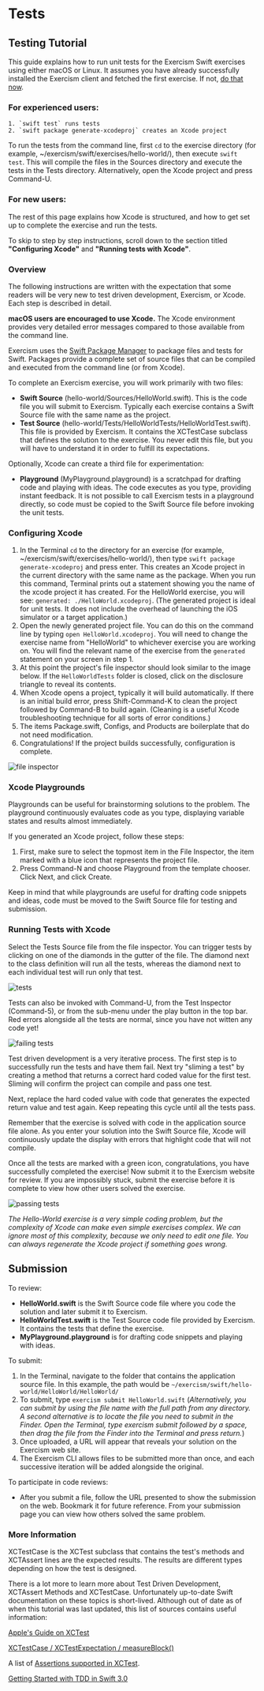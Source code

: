 # Tests

## Testing Tutorial

This guide explains how to run unit tests for the Exercism Swift exercises using either macOS or Linux. It assumes you have already successfully installed the Exercism client and fetched the first exercise. If not, [do that now](http://exercism.io/languages/swift).

### For experienced users:

	1. `swift test` runs tests
	2. `swift package generate-xcodeproj` creates an Xcode project
	
To run the tests from the command line, first `cd` to the exercise directory (for example, ~/exercism/swift/exercises/hello-world/), then execute `swift test`. This will compile the files in the Sources directory and execute the tests in the Tests directory. Alternatively, open the Xcode project and press Command-U.

### For new users:

The rest of this page explains how Xcode is structured, and how to get set up to complete the exercise and run the tests.

To skip to step by step instructions, scroll down to the section titled **"Configuring Xcode"** and **"Running tests with Xcode"**.

### Overview

The following instructions are written with the expectation that some readers will be very new to test driven development, Exercism, or Xcode. Each step is described in detail.

**macOS users are encouraged to use Xcode.** The Xcode environment provides very detailed error messages compared to those available from the command line.

Exercism uses the [Swift Package Manager](https://github.com/apple/swift-package-manager/tree/master/Documentation) to package files and tests for Swift. Packages provide a complete set of source files that can be compiled and executed from the command line (or from Xcode).

To complete an Exercism exercise, you will work primarily with two files:

* **Swift Source** (hello-world/Sources/HelloWorld.swift). This is the code file you will submit to Exercism. Typically each exercise contains a Swift Source file with the same name as the project.
* **Test Source** (hello-world/Tests/HelloWorldTests/HelloWorldTest.swift). This file is provided by Exercism. It contains the XCTestCase subclass that defines the solution to the exercise. You never edit this file, but you will have to understand it in order to fulfill its expectations.

Optionally, Xcode can create a third file for experimentation:

* **Playground** (MyPlayground.playground) is a scratchpad for drafting code and playing with ideas. The code executes as you type, providing instant feedback. It is not possible to call Exercism tests in a playground directly, so code must be copied to the Swift Source file before invoking the unit tests.


### Configuring Xcode
1. In the Terminal `cd` to the directory for an exercise (for example, ~/exercism/swift/exercises/hello-world/), then type `swift package generate-xcodeproj` and press enter. This creates an Xcode project in the current directory with the same name as the package. When you run this command, Terminal prints out a statement showing you the name of the xcode project it has created. For the HelloWorld exercise, you will see: `generated: ./HelloWorld.xcodeproj`. (The generated project is ideal for unit tests. It does not include the overhead of launching the iOS simulator or a target application.)
2. Open the newly generated project file. You can do this on the command line by typing `open HelloWorld.xcodeproj`. You will need to change the exercise name from "HelloWorld" to whichever exercise you are working on. You will find the relevant name of the exercise from the `generated` statement on your screen in step 1.
3. At this point the project's file inspector should look similar to the image below. If the `HelloWorldTests` folder is closed, click on the disclosure triangle to reveal its contents.
4. When Xcode opens a project, typically it will build automatically. If there is an initial build error, press Shift-Command-K to clean the project followed by Command-B to build again. (Cleaning is a useful Xcode troubleshooting technique for all sorts of error conditions.)
5. The items Package.swift, Configs, and Products are boilerplate that do not need modification.
6. Congratulations! If the project builds successfully, configuration is complete.

![file inspector](/docs/img/file-inspector.png)

### Xcode Playgrounds

Playgrounds can be useful for brainstorming solutions to the problem. The playground continuously evaluates code as you type, displaying variable states and results almost immediately.

If you generated an Xcode project, follow these steps:

1. First, make sure to select the topmost item in the File Inspector, the item marked with a blue icon that represents the project file.
2. Press Command-N and choose Playground from the template chooser. Click Next, and click Create.

Keep in mind that while playgrounds are useful for drafting code snippets and ideas, code must be moved to the Swift Source file for testing and submission.

### Running Tests with Xcode

Select the Tests Source file from the file inspector. You can trigger tests by clicking on one of the diamonds in the gutter of the file. The diamond next to the class definition will run all the tests, whereas the diamond next to each individual test will run only that test.

![tests](/docs/img/tests.png)

Tests can also be invoked with Command-U, from the Test Inspector (Command-5), or from the sub-menu under the play button in the top bar. Red errors alongside all the tests are normal, since you have not witten any code yet!

![failing tests](/docs/img/tests-fail.png)

Test driven development is a very iterative process. The first step is to successfully run the tests and have them fail. Next try "sliming a test" by creating a method that returns a correct hard coded value for the first test. Sliming will confirm the project can compile and pass one test.

Next, replace the hard coded value with code that generates the expected return value and test again. Keep repeating this cycle until all the tests pass.

Remember that the exercise is solved with code in the application source file alone. As you enter your solution into the Swift Source file, Xcode will continuously update the display with errors that highlight code that will not compile.

Once all the tests are marked with a green icon, congratulations, you have successfully completed the exercise! Now submit it to the Exercism website for review. If you are impossibly stuck, submit the exercise before it is complete to view how other users solved the exercise.

![passing tests](/docs/img/tests-pass.png)

*The Hello-World exercise is a very simple coding problem, but the complexity of Xcode can make even simple exercises complex. We can ignore most of this complexity, because we only need to edit one file. You can always regenerate the Xcode project if something goes wrong.*

## Submission

To review:

* **HelloWorld.swift** is the Swift Source code file where you code the solution and later submit it to Exercism.
* **HelloWorldTest.swift** is the Test Source code file provided by Exercism. It contains the tests that define the exercise.
* **MyPlayground.playground** is for drafting code snippets and playing with ideas.

To submit:

1. In the Terminal, navigate to the folder that contains the application source file. In this example, the path would be `~/exercism/swift/hello-world/HelloWorld/HelloWorld/`
2. To submit, type `exercism submit HelloWorld.swift` (_Alternatively, you can submit by using the file name with the full path from any directory. A second alternative is to locate the file you need to submit in the Finder. Open the Terminal, type exercism submit followed by a space, then drag the file from the Finder into the Terminal and press return._)
3. Once uploaded, a URL will appear that reveals your solution on the Exercism web site.
4. The Exercism CLI allows files to be submitted more than once, and each successive iteration will be added alongside the original.

To participate in code reviews:

* After you submit a file, follow the URL presented to show the submission on the web. Bookmark it for future reference. From your submission page you can view how others solved the same problem.

### More Information

XCTestCase is the XCTest subclass that contains the test's methods and XCTAssert lines are the expected results. The results are different types depending on how the test is designed.

There is a lot more to learn more about Test Driven Development, XCTAssert Methods and XCTestCase. Unfortunately up-to-date Swift documentation on these topics is short-lived. Although out of date as of when this tutorial was last updated, this list of sources contains useful information:

[Apple's Guide on XCTest](https://developer.apple.com/library/tvos/documentation/DeveloperTools/Conceptual/testing_with_xcode/chapters/02-quick_start.html#//apple_ref/doc/uid/TP40014132-CH2-SW1)

[XCTest​Case / XCTest​Expectation / measure​Block()](http://nshipster.com/xctestcase/)

A list of [Assertions supported in XCTest](http://rshankar.com/assertions-supported-in-xctest/).

[Getting Started with TDD in Swift 3.0](https://medium.com/@ynzc/getting-started-with-tdd-in-swift-2fab3e07204b#.589p6ao6y)

